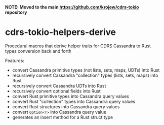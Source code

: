 **NOTE: Moved to the main https://github.com/krojew/cdrs-tokio repository**

# cdrs-tokio-helpers-derive

Procedural macros that derive helper traits for CDRS Cassandra to Rust types conversion back and forth

Features:

* convert Cassandra primitive types (not lists, sets, maps, UDTs) into Rust
* recursively convert Cassandra "collection" types (lists, sets, maps) into Rust
* recursively convert Cassandra UDTs into Rust
* recursively convert optional fields into Rust
* convert Rust primitive types into Cassandra query values
* convert Rust "collection" types into Cassandra query values
* convert Rust structures into Cassandra query values
* convert `Option<T>` into Cassandra query value
* generates an insert method for a Rust struct type
